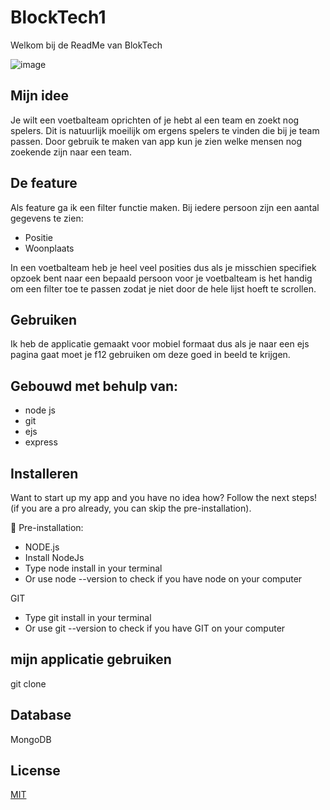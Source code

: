 # BlockTech1

Welkom bij de ReadMe van BlokTech

![image](https://user-images.githubusercontent.com/62010539/224106082-a8f33c7e-0f9f-4301-b7e9-cd4aad6db873.png)

## Mijn idee

Je wilt een voetbalteam oprichten of je hebt al een team en zoekt nog spelers. Dit is natuurlijk moeilijk om ergens spelers te vinden die bij je team passen. Door gebruik te maken van app kun je zien welke mensen nog zoekende zijn naar een team.

## De feature

Als feature ga ik een filter functie maken. Bij iedere persoon zijn een aantal gegevens te zien:

- Positie
- Woonplaats

In een voetbalteam heb je heel veel posities dus als je misschien specifiek opzoek bent naar een bepaald persoon voor je voetbalteam is het handig om een filter toe te passen zodat je niet door de hele lijst hoeft te scrollen.

## Gebruiken

Ik heb de applicatie gemaakt voor mobiel formaat dus als je naar een ejs pagina gaat moet je f12 gebruiken om deze goed in beeld te krijgen.

## Gebouwd met behulp van:
- node js
- git
- ejs
- express

## Installeren
Want to start up my app and you have no idea how? Follow the next steps! (if you are a pro already, you can skip the pre-installation).

🔨 Pre-installation:
- NODE.js
- Install NodeJs
- Type node install in your terminal
- Or use node --version to check if you have node on your computer

GIT
- Type git install in your terminal
- Or use git --version to check if you have GIT on your computer


## mijn applicatie gebruiken

git clone

## Database

MongoDB

## License
[MIT](https://github.com/Bart-Spons/BlokTech1/blob/main/LICENSE)
